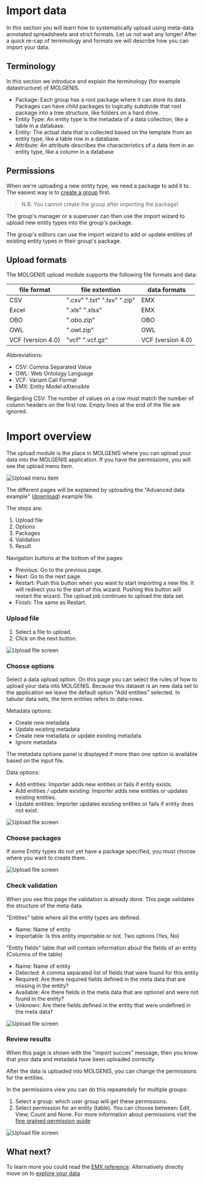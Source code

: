 # Import data

In this section you will learn how to systematically upload using meta-data annotated spreadsheets and strict formats.
Let us not wait any longer! After a quick re-cap of terminology and formats we will describe how you can import your data.

## Terminology
In this section we introduce and explain the terminology (for example datastructure) of MOLGENIS.

* Package: Each group has a root package where it can store its data.
Packages can have child packages to logically subdivide that root package into a tree structure,
like folders on a hard drive.
* Entity Type: An entity type is the metadata of a data collection, like a table in a database.
* Entity: The actual data that is collected based on the template from an entity type, like a table row
in a database.
* Attribute: An attribute describes the characteristics of a data item in an entity type, like a column
in a database

## Permissions
When we're uploading a new entity type, we need a package to add it to.
The easiest way is to [create a group](guide-groups-roles.md) first.

> N.B. You cannot create the group after importing the package!

The group's manager or a superuser can then use the import wizard to upload new entity types into the group's package.

The group's editors can use the import wizard to add or update entities of existing entity types in
their group's package.

## Upload formats
The MOLGENIS upload module supports the following file formats and data:

|file format		|file extention             |data formats     |
|-------------------|---------------------------|-----------------|
|CSV              	|".csv" ".txt" ".tsv" ".zip"|EMX              |
|Excel            	|".xls" ".xlsx"             |EMX              |
|OBO                |".obo.zip"                 |OBO
|OWL              	|".owl.zip"                 |OWL              |
|VCF (version 4.0)	|"vcf" ".vcf.gz"            |VCF (version 4.0)|

Abbreviations:

* CSV: Comma Separated Value
* OWL: Web Ontology Language
* VCF: Variant Call Format
* EMX: Entity Model eXtensible

Regarding CSV: The number of values on a row must match the number of column headers on the first row. Empty lines at the end of the file are ignored.

# Import overview
The upload module is the place in MOLGENIS where you can upload your data into the MOLGENIS application. If you have the permissions, you will see the upload menu item.

![Upload menu item](images/upload/upload-menu-item.png, "upload menu item")

The different pages will be explained by uploading the<a name="advanced-data-example"></a> "Advanced data example" ([download](data/advanced_data_example_v20171206.xlsx)) example file.

The steps are:

1. Upload file
2. Options
3. Packages
4. Validation
5. Result

Navigation buttons at the bottom of the pages:

* Previous: Go to the previous page.
* Next: Go to the next page.
* Restart: Push this button when you want to start importing a new file. It will redirect you to the start of this wizard. Pushing this button will restart the wizard. The upload job continues to upload the data set.
* Finish: The same as Restart.

### Upload file

1. Select a file to upload.
2. Click on the next button.

![Upload file screen](images/upload/upload-file-screen.png?raw=true, "Upload file")

### Choose options
Select a data upload option. On this page you can select the rules of how to upload your data into MOLGENIS.
Because this dataset is an new data set to the application we leave the default option "Add entities" selected.
In tabular data sets, the term entities refers to data-rows.

Metadata options:
* Create new metadata
* Update existing metadata
* Create new metadata or update existing metadata
* Ignore metadata

The metadata options panel is displayed if more than one option is available based on the input file.

Data options:
* Add entities: Importer adds new entities or fails if entity exists.
* Add entities / update existing: Importer adds new entities or updates existing entities.
* Update entities: Importer updates existing entities or fails if entity does not exist.

![Upload file screen](images/upload/options-screen.png, "Options")

### Choose packages
If some Entity types do not yet have a package specified, you must choose where you want to create them.

![Upload file screen](images/upload/packages-screen.png, "Packages")

### Check validation

When you see this page the validation is already done. This page validates the structure of the meta data.

"Entities" table where all the entity types are defined.

* Name: Name of entity
* Importable: Is this entity importable or not. Two options (Yes, No)

"Entity fields" table that will contain information about the fields of an entity (Columns of the table)

* Name: Name of entity
* Detected: A comma separated list of fields that were found for this entity
* Required: Are there required fields defined in the meta data that are missing in the entity?
* Available: Are there fields in the meta data that are optionel and were not found in the entity?
* Unknown: Are there fields defined in the entity that were undefined in the meta data?

![Upload file screen](images/upload/validation-screen.png, "Validation")

### Review results

When this page is shown with the "import succes" message, then you know that your data and metadata have been uploaded correctly.

After the data is uploaded into MOLGENIS, you can change the permissions for the entities.

In the permissions view you can do this repeatedely for multiple groups:

1. Select a group: which user group will get these permissions.
2. Select permission for an entity (table). You can choose between: Edit, View, Count and None. For more information about permissions visit the [fine grained permission guide](guide-permission-manager.md)

![Upload file screen](images/upload/result-screen.png?raw=true, "Result")

## What next?

To learn more you could read the [EMX reference](guide-emx.md).
Alternatively directly move on to [explore your data](guide-explore.md)
